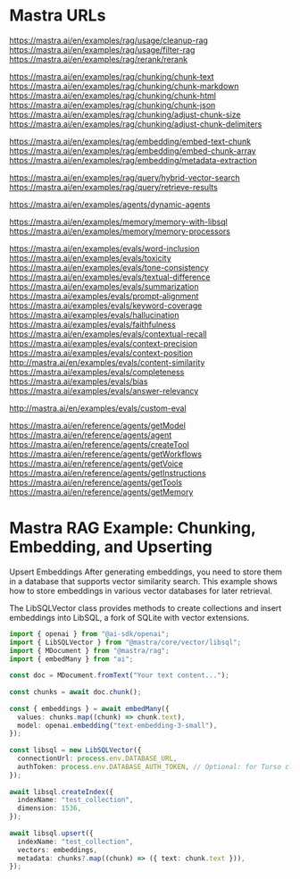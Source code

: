 # Mastra URLs


https://mastra.ai/en/examples/rag/usage/cleanup-rag
https://mastra.ai/en/examples/rag/usage/filter-rag
https://mastra.ai/en/examples/rag/rerank/rerank

https://mastra.ai/en/examples/rag/chunking/chunk-text
https://mastra.ai/en/examples/rag/chunking/chunk-markdown
https://mastra.ai/en/examples/rag/chunking/chunk-html
https://mastra.ai/en/examples/rag/chunking/chunk-json
https://mastra.ai/en/examples/rag/chunking/adjust-chunk-size
https://mastra.ai/en/examples/rag/chunking/adjust-chunk-delimiters

https://mastra.ai/en/examples/rag/embedding/embed-text-chunk
https://mastra.ai/en/examples/rag/embedding/embed-chunk-array
https://mastra.ai/en/examples/rag/embedding/metadata-extraction

https://mastra.ai/en/examples/rag/query/hybrid-vector-search
https://mastra.ai/en/examples/rag/query/retrieve-results

https://mastra.ai/en/examples/agents/dynamic-agents

https://mastra.ai/en/examples/memory/memory-with-libsql
https://mastra.ai/en/examples/memory/memory-processors

https://mastra.ai/en/examples/evals/word-inclusion
https://mastra.ai/en/examples/evals/toxicity
https://mastra.ai/en/examples/evals/tone-consistency
https://mastra.ai/en/examples/evals/textual-difference
https://mastra.ai/en/examples/evals/summarization
https://mastra.ai/examples/evals/prompt-alignment
https://mastra.ai/examples/evals/keyword-coverage
https://mastra.ai/examples/evals/hallucination
https://mastra.ai/examples/evals/faithfulness
https://mastra.ai/en/examples/evals/contextual-recall
https://mastra.ai/examples/evals/context-precision
https://mastra.ai/examples/evals/context-position
http://mastra.ai/en/examples/evals/content-similarity
https://mastra.ai/examples/evals/completeness
https://mastra.ai/examples/evals/bias
https://mastra.ai/examples/evals/answer-relevancy

http://mastra.ai/en/examples/evals/custom-eval

https://mastra.ai/en/reference/agents/getModel
https://mastra.ai/en/reference/agents/agent
https://mastra.ai/en/reference/agents/createTool
https://mastra.ai/en/reference/agents/getWorkflows
https://mastra.ai/en/reference/agents/getVoice
https://mastra.ai/en/reference/agents/getInstructions
https://mastra.ai/en/reference/agents/getTools
https://mastra.ai/en/reference/agents/getMemory

# Mastra RAG Example: Chunking, Embedding, and Upserting

Upsert Embeddings
After generating embeddings, you need to store them in a database that supports vector similarity search. This example shows how to store embeddings in various vector databases for later retrieval.

The LibSQLVector class provides methods to create collections and insert embeddings into LibSQL, a fork of SQLite with vector extensions.

```ts
import { openai } from "@ai-sdk/openai";
import { LibSQLVector } from "@mastra/core/vector/libsql";
import { MDocument } from "@mastra/rag";
import { embedMany } from "ai";
 
const doc = MDocument.fromText("Your text content...");
 
const chunks = await doc.chunk();
 
const { embeddings } = await embedMany({
  values: chunks.map((chunk) => chunk.text),
  model: openai.embedding("text-embedding-3-small"),
});
 
const libsql = new LibSQLVector({
  connectionUrl: process.env.DATABASE_URL,
  authToken: process.env.DATABASE_AUTH_TOKEN, // Optional: for Turso cloud databases
});
 
await libsql.createIndex({
  indexName: "test_collection",
  dimension: 1536,
});
 
await libsql.upsert({
  indexName: "test_collection",
  vectors: embeddings,
  metadata: chunks?.map((chunk) => ({ text: chunk.text })),
});
```
